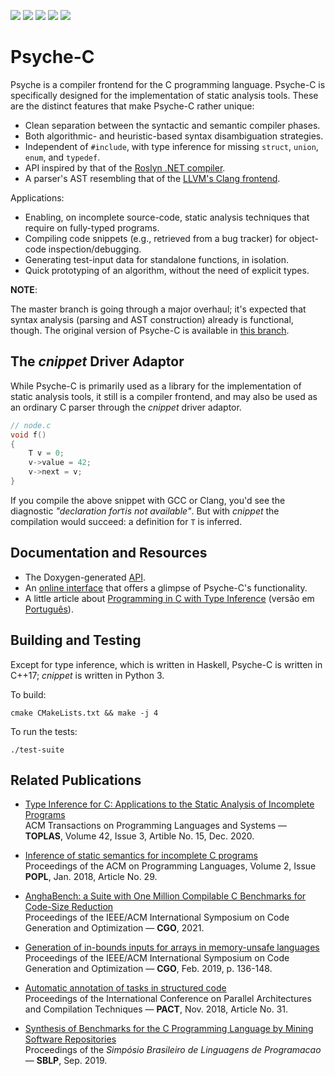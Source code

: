 ![](https://github.com/ltcmelo/psychec/workflows/generator-build/badge.svg)
![](https://github.com/ltcmelo/psychec/workflows/solver-build/badge.svg)
![](https://github.com/ltcmelo/psychec/workflows/parser-tests/badge.svg)
![](https://github.com/ltcmelo/psychec/workflows/inference-tests/badge.svg)
![](https://github.com/ltcmelo/psychec/workflows/compilability-tests/badge.svg)

# Psyche-C

Psyche is a compiler frontend for the C programming language. Psyche-C is specifically designed for the implementation of static analysis tools. These are the distinct features that make Psyche-C rather unique:

- Clean separation between the syntactic and semantic compiler phases.
- Both algorithmic- and heuristic-based syntax disambiguation strategies.
- Independent of `#include`, with type inference for missing `struct`, `union`, `enum`, and `typedef`.
- API inspired by that of the [Roslyn .NET compiler](https://github.com/dotnet/roslyn).
- A parser's AST resembling that of the [LLVM's Clang frontend](https://clang.llvm.org/).

Applications:

- Enabling, on incomplete source-code, static analysis techniques that require on fully-typed programs.
- Compiling code snippets (e.g., retrieved from a bug tracker) for object-code inspection/debugging.
- Generating test-input data for standalone functions, in isolation.
- Quick prototyping of an algorithm, without the need of explicit types.

**NOTE**:

The master branch is going through a major overhaul; it's expected that syntax analysis (parsing and AST construction) already is functional, though. The original version of Psyche-C is available in [this branch](https://github.com/ltcmelo/psychec/tree/original).

## The *cnippet* Driver Adaptor

While Psyche-C is primarily used as a library for the implementation of static analysis tools, it still is a compiler frontend, and may also be used as an ordinary C parser through the *cnippet* driver adaptor.

```c
// node.c
void f()
{
    T v = 0;
    v->value = 42;
    v->next = v;
}
```

If you compile the above snippet with GCC or Clang, you'd see the diagnostic _"declaration for_`T`_is not available"_. But with *cnippet* the compilation would succeed: a definition for `T` is inferred.

## Documentation and Resources

- The Doxygen-generated [API](https://ltcmelo.github.io/psychec/api-docs/html/index.html).
- An [online interface](http://cuda.dcc.ufmg.br/psyche-c/) that offers a glimpse of Psyche-C's functionality.
- A little article about [Programming in C with Type Inference](https://www.codeproject.com/Articles/1238603/Programming-in-C-with-Type-Inference) (versão em [Português](https://www.embarcados.com.br/inferencia-de-tipos-em-c-usando-psychec/)).

## Building and Testing

Except for type inference, which is written in Haskell, Psyche-C is written in C++17; *cnippet* is written in Python 3.

To build:

    cmake CMakeLists.txt && make -j 4

To run the tests:

    ./test-suite

## Related Publications

- [Type Inference for C: Applications to the Static Analysis of Incomplete Programs](https://dl.acm.org/doi/10.1145/3421472)<br/>
ACM Transactions on Programming Languages and Systems — **TOPLAS**, Volume 42, Issue 3, Artible No. 15, Dec. 2020.

- [Inference of static semantics for incomplete C programs](https://dl.acm.org/doi/10.1145/3158117)<br/>
Proceedings of the ACM on Programming Languages, Volume 2, Issue **POPL**, Jan. 2018, Article No. 29.

- [AnghaBench: a Suite with One Million Compilable C Benchmarks for Code-Size Reduction](https://conf.researchr.org/info/cgo-2021/accepted-papers)<br/>
Proceedings of the IEEE/ACM International Symposium on Code Generation and Optimization — **CGO**, 2021.

- [Generation of in-bounds inputs for arrays in memory-unsafe languages](https://dl.acm.org/citation.cfm?id=3314890)<br/>
Proceedings of the IEEE/ACM International Symposium on Code Generation and Optimization — **CGO**, Feb. 2019, p. 136-148.

- [Automatic annotation of tasks in structured code](https://dl.acm.org/citation.cfm?id=3243200)<br/>
Proceedings of the International Conference on Parallel Architectures and Compilation Techniques — **PACT**, Nov. 2018, Article No. 31.

- [Synthesis of Benchmarks for the C Programming Language by Mining Software Repositories](https://dl.acm.org/citation.cfm?id=3355378.3355380)<br/>
Proceedings of the _Simpósio Brasileiro de Linguagens de Programacao_ — **SBLP**, Sep. 2019.
